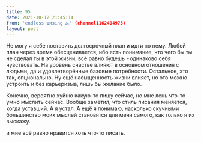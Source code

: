 ```yaml
---
title: 95
date: 2021-10-12 21:45:14
from: 'endless шизing ⍼' (channel1162404975)
layout: post
---
```


Не могу я себе поставить долгосрочный план и идти по нему.
Любой план через время обесценивается, ибо есть понимание, что чего бы ты не сделал ты в этой жизни, всё равно будешь ±одинаково себя чувствовать. На уровень счастье влияют в основном отношения с людьми, да и удовлетворённые базовые потребности. Остальное, это так, опционально.
Ну ещё насыщенность жизни влияет, но это можно устроить и без карьеризма, лишь бы желание было.

Конечно, вероятно хуйню какую-то пишу сейчас, но мне лень что-то умно мыслить сейчас. Вообще заметил, что стиль писания меняется, когда уставший. А я устал.
А ещё я понимаю, насколько скучными большинство моих мыслей становятся для меня самого, как только я их выскажу.

и мне всё равно нравится хоть что-то писать.
